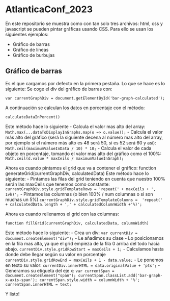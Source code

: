 # AtlanticaConf_2023
En este repositorio se muestra como con tan solo tres archivos: html, css y javascript se pueden pintar gráficas usando CSS. Para ello se usan los siguientes ejemplos:
- Gráfico de barras
- Gráfico de líneas
- Gráfico de burbujas

## Gráfico de barras
Es el que cargamos por defecto en la primera pestaña. Lo que se hace es lo siguiente:
Se coge el div del gráfico de barras con:
```
var currentGraphDiv = document.getElementById('bar-graph-calculated');
```

A continuación se calculan los datos en porcentaje con el método:
```
calculateDataInPercent()
```
Este método hace lo siguiente
    - Calcula el valor mas alto del array: 
    ``` 
    Math.max(...dataToDisplayInGraphs.map(o => o.value));
    ```
    - Calcula el valor más alto del gráfico (será la siguiente decena al número mas alto del array, por ejemplo si el número más alto es 48 será 50, si es 52 será 60 y así): 
    ```
    Math.ceil(maximumValueInData / 10) * 10;
    ```
    - Calcula el valor de cada objeto en porcentaje, tomando el valor mas alto del gráfico como el 100%:
    ```
    Math.ceil(d.value * maxCeils / maximumValueInGraph);
    ```

Ahora es cuando pintamos el grid que va a contener el gráfico:
function generateGrid(currentGraphDiv, calculatedData)
Este método hace lo siguiente:
    - Pintamos las filas del grid teniendo en cuenta que nuestro 100% serán las maxCeils que tenemos como constante:
    ```
    currentGraphDiv.style.gridTemplateRows = 'repeat(' + maxCeils + ', 1vh)';
    ```
    - Pintamos las columnas (o bien 100% / num columnas o si son muchas un 5%)
    ```
    currentGraphDiv.style.gridTemplateColumns = 
        'repeat(' + calculatedData.length + ',' + calculatedColumnWidth +'%)';
    ```

Ahora es cuando rellenamos el grid con las columnas:
```
function fillGrid(currentGraphDiv, calculatedData, columnWidth)
```
Este método hace lo siguiente:
    - Crea un div:
    ```
    var currentDiv = document.createElement("div");
    ```
    - Le añadimos su clase
    - Lo posicionamos en la fila mas alta, ya que el grid empieza de la fila 0 arriba del todo hacia abajo.
    ```
    currentDiv.style.gridRowStart = maxCeils + 1;
    ```
    - Calculamos hasta donde debe llegar según su valor en porcentaje
    ```
    currentDiv.style.gridRowEnd = maxCeils + 1 - data.value;
    ```
    - Le ponemos en texto su valor:
    ```
    currentDiv.innerHTML = data.originalValue + 'pts';
    ```
    - Generamos su etiqueta del eje x:
    ```
    var currentSpan = document.createElement("span");
    currentSpan.classList.add('bar-graph-x-axis-span');
    currentSpan.style.width = columnWidth + '%';
    currentSpan.innerHTML = text;
    ```

Y listo!




